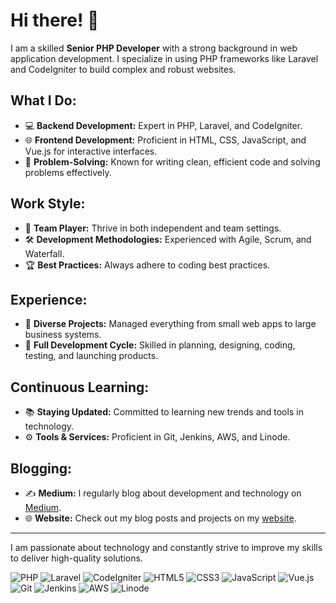 # Hi there! 👋

I am a skilled **Senior PHP Developer** with a strong background in web application development. I specialize in using PHP frameworks like Laravel and CodeIgniter to build complex and robust websites.

## What I Do:

- 💻 **Backend Development:** Expert in PHP, Laravel, and CodeIgniter.
- 🌐 **Frontend Development:** Proficient in HTML, CSS, JavaScript, and Vue.js for interactive interfaces.
- 🧠 **Problem-Solving:** Known for writing clean, efficient code and solving problems effectively.

## Work Style:

- 🤝 **Team Player:** Thrive in both independent and team settings.
- 🛠️ **Development Methodologies:** Experienced with Agile, Scrum, and Waterfall.
- 🏆 **Best Practices:** Always adhere to coding best practices.

## Experience:

- 🌟 **Diverse Projects:** Managed everything from small web apps to large business systems.
- 🔄 **Full Development Cycle:** Skilled in planning, designing, coding, testing, and launching products.

## Continuous Learning:

- 📚 **Staying Updated:** Committed to learning new trends and tools in technology.
- ⚙️ **Tools & Services:** Proficient in Git, Jenkins, AWS, and Linode.

## Blogging:

- ✍️ **Medium:** I regularly blog about development and technology on [Medium](https://tallstackdev.medium.com/).
- 🌐 **Website:** Check out my blog posts and projects on my [website](https://thecodersprint.com).

---

I am passionate about technology and constantly strive to improve my skills to deliver high-quality solutions.

![PHP](https://img.shields.io/badge/PHP-777BB4?style=for-the-badge&logo=php&logoColor=white)
![Laravel](https://img.shields.io/badge/Laravel-FF2D20?style=for-the-badge&logo=laravel&logoColor=white)
![CodeIgniter](https://img.shields.io/badge/CodeIgniter-EF4223?style=for-the-badge&logo=codeigniter&logoColor=white)
![HTML5](https://img.shields.io/badge/HTML5-E34F26?style=for-the-badge&logo=html5&logoColor=white)
![CSS3](https://img.shields.io/badge/CSS3-1572B6?style=for-the-badge&logo=css3&logoColor=white)
![JavaScript](https://img.shields.io/badge/JavaScript-F7DF1E?style=for-the-badge&logo=javascript&logoColor=black)
![Vue.js](https://img.shields.io/badge/Vue.js-4FC08D?style=for-the-badge&logo=vue.js&logoColor=white)
![Git](https://img.shields.io/badge/Git-F05032?style=for-the-badge&logo=git&logoColor=white)
![Jenkins](https://img.shields.io/badge/Jenkins-D24939?style=for-the-badge&logo=jenkins&logoColor=white)
![AWS](https://img.shields.io/badge/AWS-232F3E?style=for-the-badge&logo=amazon-aws&logoColor=white)
![Linode](https://img.shields.io/badge/Linode-00A95C?style=for-the-badge&logo=linode&logoColor=white)
